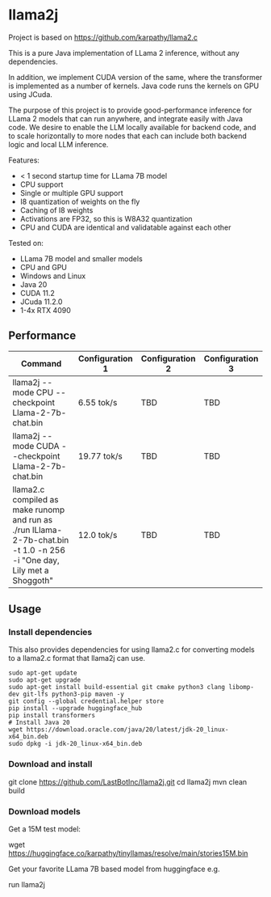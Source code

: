 # llama2j

Project is based on https://github.com/karpathy/llama2.c

This is a pure Java implementation of LLama 2 inference, without any dependencies.

In addition, we implement CUDA version of the same, where the transformer is implemented
as a number of kernels. Java code runs the kernels on GPU using JCuda.

The purpose of this project is to provide good-performance inference for LLama 2 models
that can run anywhere, and integrate easily with Java code. We desire to enable the LLM
locally available for backend code, and to scale horizontally to more nodes that each
can include both backend logic and local LLM inference.

Features:
- < 1 second startup time for LLama 7B model
- CPU support
- Single or multiple GPU support
- I8 quantization of weights on the fly
- Caching of I8 weights
- Activations are FP32, so this is W8A32 quantization
- CPU and CUDA are identical and validatable against each other

Tested on:
- LLama 7B model and smaller models
- CPU and GPU
- Windows and Linux
- Java 20
- CUDA 11.2
- JCuda 11.2.0
- 1-4x RTX 4090

## Performance

| Command                                                                                                                | Configuration 1 | Configuration 2 | Configuration 3 |
|------------------------------------------------------------------------------------------------------------------------|-----------------|-----------------|-----------------|
| llama2j --mode CPU --checkpoint Llama-2-7b-chat.bin                                                                    | 6.55 tok/s      | TBD             | TBD |
| llama2j --mode CUDA --checkpoint Llama-2-7b-chat.bin                                                                   | 19.77 tok/s     | TBD             | TBD |
| llama2.c compiled as make runomp and run as ./run lLlama-2-7b-chat.bin -t 1.0 -n 256 -i "One day, Lily met a Shoggoth" | 12.0 tok/s      | TBD| TBD|

## Usage

### Install dependencies

This also provides dependencies for using llama2.c for converting models to a llama2.c format
that llama2j can use.

```console
sudo apt-get update
sudo apt-get upgrade
sudo apt-get install build-essential git cmake python3 clang libomp-dev git-lfs python3-pip maven -y
git config --global credential.helper store
pip install --upgrade huggingface_hub
pip install transformers
# Install Java 20
wget https://download.oracle.com/java/20/latest/jdk-20_linux-x64_bin.deb
sudo dpkg -i jdk-20_linux-x64_bin.deb

```

### Download and install

git clone https://github.com/LastBotInc/llama2j.git
cd llama2j
mvn clean build

### Download models

Get a 15M test model:

wget https://huggingface.co/karpathy/tinyllamas/resolve/main/stories15M.bin

Get your favorite LLama 7B based model from huggingface e.g.




run llama2j